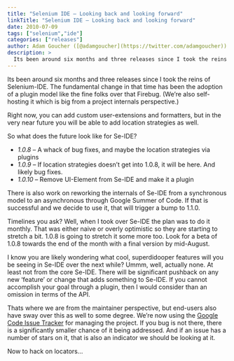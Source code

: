 ```yaml
---
title: "Selenium IDE – Looking back and looking forward"
linkTitle: "Selenium IDE – Looking back and looking forward"
date: 2010-07-09
tags: ["selenium","ide"]
categories: ["releases"]
author: Adam Goucher ([@adamgoucher](https://twitter.com/adamgoucher))
description: >
  Its been around six months and three releases since I took the reins of Selenium-IDE.
---
```



Its been around six months and three releases since I took the reins of Selenium-IDE. The fundamental change in that time has been the adoption of a plugin model like the fine folks over that Firebug. (We’re also self-hosting it which is big from a project internals perspective.)  
  
Right now, you can add custom user-extensions and formatters, but in the very near future you will be able to add location strategies as well.  
  
So what does the future look like for Se-IDE?

*   _1.0.8_ – A whack of bug fixes, and maybe the location strategies via plugins
*   _1.0.9_ – If location strategies doesn’t get into 1.0.8, it will be here. And likely bug fixes.
*   _1.0.10_ – Remove UI-Element from Se-IDE and make it a plugin

There is also work on reworking the internals of Se-IDE from a synchronous model to an asynchronous through Google Summer of Code. If that is successful and we decide to use it, that will trigger a bump to 1.1.0.  
  
Timelines you ask? Well, when I took over Se-IDE the plan was to do it monthly. That was either naive or overly optimistic so they are starting to stretch a bit. 1.0.8 is going to stretch it some more too. Look for a beta of 1.0.8 towards the end of the month with a final version by mid-August.  
  
I know you are likely wondering what cool, superdidooper features will you be seeing in Se-IDE over the next while? Ummm, well, actually none. At least not from the core Se-IDE. There will be significant pushback on any new ‘feature’ or change that adds something to Se-IDE. If you cannot accomplish your goal through a plugin, then I would consider than an omission in terms of the API.  
  
Thats where we are from the maintainer perspective, but end-users also have sway over this as well to some degree. We’re now using the [Google Code Issue Tracker](http://code.google.com/p/selenium/issues/list) for managing the project. If you bug is not there, there is a significantly smaller chance of it being addressed. And if an issue has a number of stars on it, that is also an indicator we should be looking at it.  
  
Now to hack on locators…